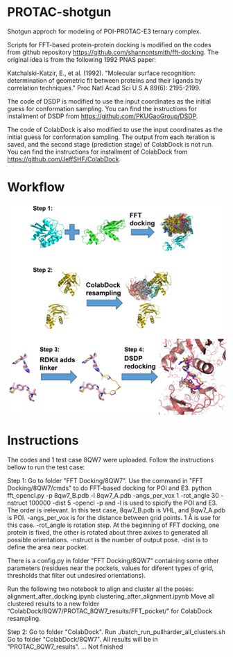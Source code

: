 # PROTAC-shotgun
Shotgun approch for modeling of POI-PROTAC-E3 ternary complex.

Scripts for FFT-based protein-protein docking is modified on the codes from github repository https://github.com/shannontsmith/fft-docking. The original idea is from the following 1992 PNAS paper:

Katchalski-Katzir, E., et al. (1992). "Molecular surface recognition: determination of geometric fit between proteins and their ligands by correlation techniques." Proc Natl Acad Sci U S A 89(6): 2195-2199.

The code of DSDP is modified to use the input coordinates as the initial guess for conformation sampling. You can find the instructions for installment of DSDP from https://github.com/PKUGaoGroup/DSDP.

The code of ColabDock is also modified to use the input coordinates as the initial guess for conformation sampling. The output from each iteration is saved, and the second stage (prediction stage) of ColabDock is not run. You can find the instructions for installment of ColabDock from https://github.com/JeffSHF/ColabDock.

# Workflow
![PROTAC shotgun Workflow](./images/PROTAC_shotgun_workflow.png "workflow")

# Instructions
The codes and 1 test case 8QW7 were uploaded. Follow the instructions bellow to run the test case:

Step 1:
Go to folder "FFT Docking/8QW7".
Use the command in "FFT Docking/8QW7/cmds" to do FFT-based docking for POI and E3.
python fft_opencl.py -p 8qw7_B.pdb -l 8qw7_A.pdb -angs_per_vox 1 -rot_angle 30 -nstruct 100000 -dist 5 -opencl
-p and -l is used to spicify the POI and E3. The order is irelevant. In this test case, 8qw7_B.pdb is VHL, and 8qw7_A.pdb is POI.
-angs_per_vox is for the distance between grid points. 1 Å is use for this case.
-rot_angle is rotation step. At the beginning of FFT docking, one protein is fixed, the other is rotated about three axixes to generated all possible orientations.
-nstruct is the number of output pose.
-dist is to define the area near pocket.

There is a config.py in folder "FFT Docking/8QW7" containing some other parameters (residues near the pockets, values for diferent types of grid, thresholds that filter out undesired orientations).

Run the following two notebook to align and cluster all the poses: 
alignment_after_docking.ipynb
clustering_after_alignment.ipynb
Move all clustered results to a new folder “ColabDock/8QW7/PROTAC_8QW7_results/FFT_pocket/” for ColabDock resampling.

Step 2:
Go to folder "ColabDock".
Run ./batch_run_pullharder_all_clusters.sh
Go to folder "ColabDock/8QW7". All results will be in "PROTAC_8QW7_results".
... Not finished



